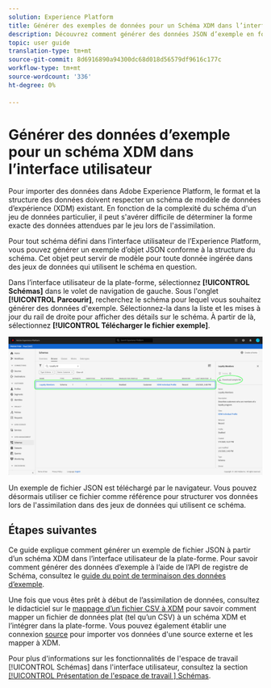 ```yaml
---
solution: Experience Platform
title: Générer des exemples de données pour un Schéma XDM dans l’interface utilisateur
description: Découvrez comment générer des données JSON d’exemple en fonction d’un schéma existant dans l’interface utilisateur de Adobe Experience Platform.
topic: user guide
translation-type: tm+mt
source-git-commit: 8d6916890a94300dc68d018d56579df9616c177c
workflow-type: tm+mt
source-wordcount: '336'
ht-degree: 0%

---
```



# Générer des données d’exemple pour un schéma XDM dans l’interface utilisateur

Pour importer des données dans Adobe Experience Platform, le format et la structure des données doivent respecter un schéma de modèle de données d’expérience (XDM) existant. En fonction de la complexité du schéma d&#39;un jeu de données particulier, il peut s&#39;avérer difficile de déterminer la forme exacte des données attendues par le jeu lors de l&#39;assimilation.

Pour tout schéma défini dans l’interface utilisateur de l’Experience Platform, vous pouvez générer un exemple d’objet JSON conforme à la structure du schéma. Cet objet peut servir de modèle pour toute donnée ingérée dans des jeux de données qui utilisent le schéma en question.

Dans l’interface utilisateur de la plate-forme, sélectionnez **[!UICONTROL Schémas]** dans le volet de navigation de gauche. Sous l&#39;onglet **[!UICONTROL Parcourir]**, recherchez le schéma pour lequel vous souhaitez générer des données d&#39;exemple. Sélectionnez-la dans la liste et les mises à jour du rail de droite pour afficher des détails sur le schéma. À partir de là, sélectionnez **[!UICONTROL Télécharger le fichier exemple]**.

![](../images/ui/sample/sample-data.png)

Un exemple de fichier JSON est téléchargé par le navigateur. Vous pouvez désormais utiliser ce fichier comme référence pour structurer vos données lors de l&#39;assimilation dans des jeux de données qui utilisent ce schéma.

## Étapes suivantes

Ce guide explique comment générer un exemple de fichier JSON à partir d’un schéma XDM dans l’interface utilisateur de la plate-forme. Pour savoir comment générer des données d’exemple à l’aide de l’API de registre de Schéma, consultez le [guide du point de terminaison des données d’exemple](../api/sample-data.md).

Une fois que vous êtes prêt à début de l’assimilation de données, consultez le didacticiel sur le [mappage d’un fichier CSV à XDM](../../ingestion/tutorials/map-a-csv-file.md) pour savoir comment mapper un fichier de données plat (tel qu’un CSV) à un schéma XDM et l’intégrer dans la plate-forme. Vous pouvez également établir une connexion [source](../../sources/home.md) pour importer vos données d&#39;une source externe et les mapper à XDM.

Pour plus d&#39;informations sur les fonctionnalités de l&#39;espace de travail [!UICONTROL Schémas] dans l&#39;interface utilisateur, consultez la section [[!UICONTROL Présentation de l&#39;espace de travail ] Schémas](./overview.md).